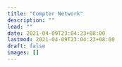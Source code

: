 ```yaml
---
title: "Compter Network"
description: ""
lead: ""
date: 2021-04-09T23:04:23+08:00
lastmod: 2021-04-09T23:04:23+08:00
draft: false
images: []
---
```

